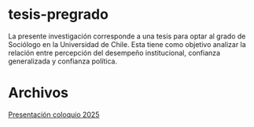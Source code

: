 # tesis-pregrado

La presente investigación corresponde a una tesis para optar al grado de Sociólogo en la Universidad de Chile. Esta tiene como objetivo analizar la relación entre percepción del desempeño institucional, confianza generalizada y confianza política.

# Archivos

[Presentación coloquio 2025](https://jp-diaz-c.github.io/tesis-pregrado/presentations/coloquio-2025/coloquio-2025.html)
